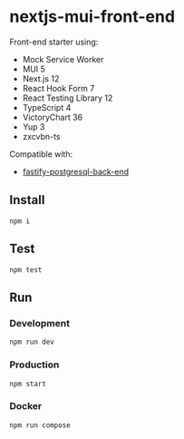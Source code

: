 # nextjs-mui-front-end

Front-end starter using:

- Mock Service Worker
- MUI 5
- Next.js 12
- React Hook Form 7
- React Testing Library 12
- TypeScript 4
- VictoryChart 36
- Yup 3
- zxcvbn-ts

Compatible with:

- [fastify-postgresql-back-end](https://github.com/stetsolutions/fastify-postgresql-back-end)

## Install

    npm i

## Test

    npm test

## Run

### Development

    npm run dev

### Production

    npm start

### Docker

    npm run compose